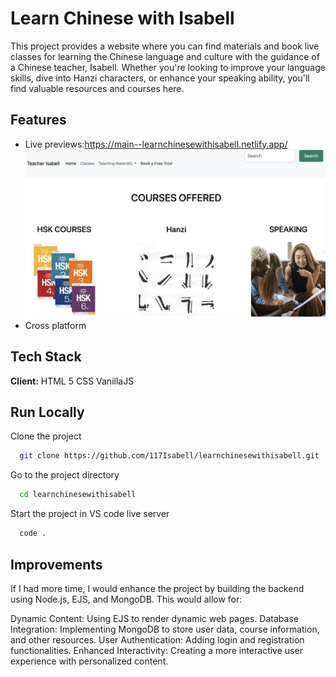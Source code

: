 # Learn Chinese with Isabell

This project provides a website where you can find materials and book live classes for learning the Chinese language and culture with the guidance of a Chinese teacher, Isabell. Whether you're looking to improve your language skills, dive into Hanzi characters, or enhance your speaking ability, you'll find valuable resources and courses here.

## Features

- Live previews:https://main--learnchinesewithisabell.netlify.app/
  ![Alt text](image.png)
- Cross platform

## Tech Stack

**Client:**
HTML 5 CSS VanillaJS

## Run Locally

Clone the project

```bash
  git clone https://github.com/117Isabell/learnchinesewithisabell.git
```

Go to the project directory

```bash
  cd learnchinesewithisabell
```

Start the project in VS code live server

```bash
  code .
```

## Improvements

If I had more time, I would enhance the project by building the backend using Node.js, EJS, and MongoDB. This would allow for:

Dynamic Content: Using EJS to render dynamic web pages.
Database Integration: Implementing MongoDB to store user data, course information, and other resources.
User Authentication: Adding login and registration functionalities.
Enhanced Interactivity: Creating a more interactive user experience with personalized content.
